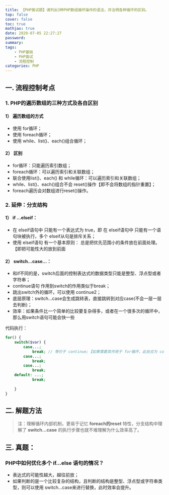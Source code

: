 ```yaml
---
title: 【PHP面试题】请列出3种PHP数组循环操作的语法，并注明各种循环的区别。
top: false
cover: false
toc: true
mathjax: true
date: 2020-07-05 22:27:27
password:
summary:
tags:
    - PHP基础
    - PHP面试
    - 流程控制
categories: PHP
---
```

## 一. 流程控制考点

### 1. PHP的遍历数组的三种方式及各自区别

#### 1） 遍历数组的方式

- 使用 for循环；
- 使用 foreach循环；
- 使用 while、list()、each()组合循环；

#### 2） 区别

- for循环：只能遍历索引数组；
- foreach循环：可以遍历索引和关联数组；
- 联合使用list()、each() 和 while循环：可以遍历索引和关联数组；
- while、list()、each()组合不会 reset()操作【即不会将数组的指针重置】；
- foreach遍历会对数组进行reset()操作。

### 2. 延伸：分支结构

#### 1） if …elseif：

- 在 elseif语句中 只能有一个表达式为 true，即 在 elseif语句中 只能有一个语句块被执行，多个 elseif从句是排斥关系；
- 使用 elseif语句 有一个基本原则： 总是把优先范围小的条件放在前面处理。【即把可能性大的放到前面

#### 2） switch…case…：

- 和if不同的是，switch后面的控制表达式的数据类型只能是整型、浮点型或者字符串；
- continue语句 作用到switch的作用类似于break；
- 跳出switch外的循环，可以使用 continue2；
- 底层原理：switch…case会生成跳转表，直接跳转到对应case(不会一层一层去判断)；
- 效率：如果条件比一个简单的比较要复杂得多，或者在一个很多次的循环中，那么用switch语句可能会快一些

代码执行：

```PHP
for() {
    switch($var) {
        case...;
        	break; // 等价于 continue;【如果需要其作用于 for循环，此处应为 continue2（跳出两层循环）】
        case...;
        	break;
        case...;
        	break;
    default: ...;
        	break;
        
	}
}
```

## 二. 解题方法
> 注：理解循环内部机制，更易于记忆 **foreach的reset** 特性，分支结构中理解了 **switch…case** 的执行步骤也就不难理解为什么效率高了。

## 三. 真题：
### PHP中如何优化多个 if...else 语句的情况？
- 表达式的可能性越大，越往前放；
- 如果判断的是一个比较复杂的结构，且判断的结构是整型、浮点型或字符串类型，则可以使用 switch…case来进行替换，此时效率会提升。